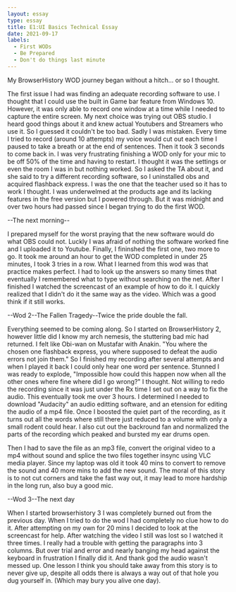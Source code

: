 ```yaml
---
layout: essay
type: essay
title: E1:UI Basics Technical Essay
date: 2021-09-17
labels:
  - First WODs
  - Be Prepared 
  - Don't do things last minute
---
```

My BrowserHistory WOD journey began without a hitch... or so I thought.

The first issue I had was finding an adequate recording software to use. I thought that I could use the built in Game bar feature from Windows 10. However, it was only able to record one window at a time while I needed to capture the entire screen. My next choice was trying out OBS studio. I heard good things about it and knew actual Youtubers and Streamers who use it. So I guessed it couldn't be too bad. Sadly I was mistaken. Every time I tried to record (around 10 attempts) my voice would cut out each time I paused to take a breath or at the end of sentences. Then it took 3 seconds to come back in. I was very frustrating finishing a WOD only for your mic to be off 50% of the time and having to restart. I thought it was the settings or even the room I was in but nothing worked. So I asked the TA about it, and she said to try a different recording software, so I uninstalled obs and acquired flashback express. I was the one that the teacher used so it has to work I thought. I was underwelmed at the products age and its lacking features in the free version but I powered through. But it was midnight and over two hours had passed since I began trying to do the first WOD.

--The next morning--
  
I prepared myself for the worst praying that the new software would do what OBS could not. Luckly I was afraid of nothing the software worked fine and I uploaded it to Youtube. Finally, I fininshed the first one, two more to go. It took me around an hour to get the WOD completed in under 25 minutes, I took 3 tries in a row. What I learned from this wod was that practice makes perfect. I had to look up the answers so many times that eventually I remembered what to type without searching on the net. After I finished I watched the screencast of an example of how to do it. I quickly realized that I didn't do it the same way as the video. Which was a good think if it still works.

--Wod 2--The Fallen Tragedy--Twice the pride double the fall.

Everything seemed to be coming along. So I started on BrowserHistory 2, however little did I know my arch nemesis, the stuttering bad mic had returned. I felt like Obi-wan on Mustafar with Anakin. "You where the chosen one flashback express, you where supposed to defeat the audio errors not join them." So I finished my recording after several attempts and when I played it back I could only hear one word per sentence. Stunned I was ready to explode, "Impossible how could this happen now when all the other ones where fine where did I go wrong?" I thought. Not willing to redo the recording since it was just under the Rx time I set out on a way to fix the audio. This eventually took me over 3 hours. I determined I needed to download "Audacity" an audio editting software, and an etension for editing the audio of a mp4 file. Once I boosted the quiet part of the recording, as it turns out all the words where still there just reduced to a volume with only a small rodent could hear. I also cut out the backround fan and normalized the parts of the recording which peaked and bursted my ear drums open.

Then I had to save the file as an mp3 file, convert the original video to a mp4 without sound and splice the two files together insync using VLC media player. Since my laptop was old it took 40 mins to convert to remove the sound and 40 more mins to add the new sound. The moral of this story is to not cut corners and take the fast way out, it may lead to more hardship in the long run, also buy a good mic.

--Wod 3--The next day

When I started browserhistory 3 I was completely burned out from the previous day. When I tried to do the wod I had completely no clue how to do it. After attempting on my own for 20 mins I decided to look at the screencast for help. After watching the video I still was lost so I watched it three times. I really had a trouble with getting the paragraphs into 3 columns. But over trial and error and nearly banging my head against the keyboard in frustration I finally did it. And thank god the audio wasn't messed up. One lesson I think you should take away from this story is to never give up, despite all odds there is always a way out of that hole you dug yourself in. (Which may bury you alive one day).

